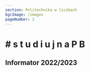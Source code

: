 ```yaml
---
section: Politechnika w liczbach
bgcImage: /images
pageNumber: 2
---
```


# # s t u d i u j n a P B

## Informator 2022/2023
